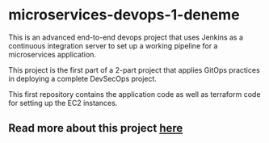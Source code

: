 # microservices-devops-1-deneme

This is an advanced end-to-end devops project that uses Jenkins as a continuous integration server to set up a working pipeline for a microservices application.

This project is the first part of a 2-part project that applies GitOps practices in deploying a complete DevSecOps project.

This first repository contains the application code as well as terraform code for setting up the EC2 instances.

## Read more about this project [here](https://dev.to/kelvinskell/advanced-end-to-end-devops-project-deploying-a-microservices-app-to-aws-eks-using-terraform-helm-jenkins-and-argocd-part-i-3a53)
